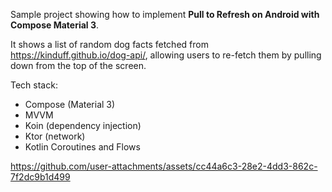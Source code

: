 Sample project showing how to implement **Pull to Refresh on Android with Compose Material 3**.

It shows a list of random dog facts fetched from https://kinduff.github.io/dog-api/, allowing users to re-fetch them by pulling down from the top of the screen.

Tech stack:

* Compose (Material 3)
* MVVM
* Koin (dependency injection)
* Ktor (network)
* Kotlin Coroutines and Flows


https://github.com/user-attachments/assets/cc44a6c3-28e2-4dd3-862c-7f2dc9b1d499
